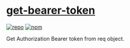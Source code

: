 # [get-bearer-token](https://github.com/ryanburnette/get-bearer-token)

[![repo](https://img.shields.io/badge/repository-Github-black.svg?style=flat-square)](https://github.com/ryanburnette/get-bearer-token) [![npm](https://img.shields.io/badge/package-NPM-green.svg?style=flat-square)](https://www.npmjs.com/package/@ryanburnette/get-bearer-token)

Get Authorization Bearer token from req object.
